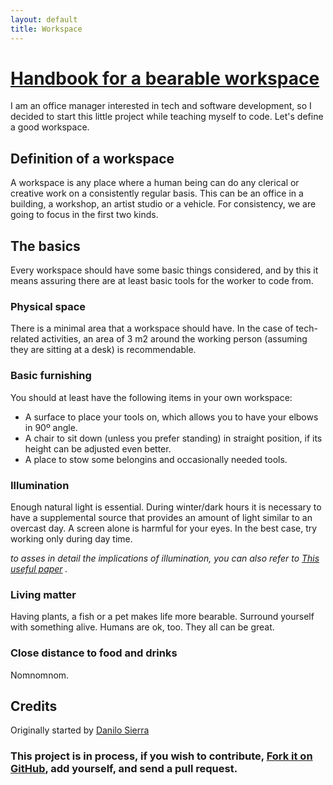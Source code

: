 ```yaml
---
layout: default
title: Workspace
---
```


# [Handbook for a bearable workspace](http://danilosierrac.github.io/workspace/)

I am an office manager interested in tech and software development, so I decided to start this little project while teaching myself to code. Let's define a good workspace.

## Definition of a workspace
A workspace is any place where a human being can do any clerical or creative work on a consistently regular basis. This can be an office in a building, a workshop, an artist studio or a vehicle. For consistency, we are going to focus in the first two kinds.

## The basics

Every workspace should have some basic things considered, and by this it means assuring there are at least basic tools for the worker to code from.

### Physical space

There is a minimal area that a workspace should have. In the case of tech-related activities, an area of 3 m2 around the working person (assuming they are sitting at a desk) is recommendable.

### Basic furnishing

You should at least have the following items in your own workspace:

* A surface to place your tools on, which allows you to have your elbows in 90º angle.
* A chair to sit down (unless you prefer standing) in straight position, if its height can be adjusted even better.
* A place to stow some belongins and occasionally needed tools.

### Illumination

Enough natural light is essential. During winter/dark hours it is necessary to have a supplemental source that provides an amount of light similar to an overcast day. A screen alone is harmful for your eyes. In the best case, try working only during day time.

_to asses in detail the implications of illumination, you can also refer to [This useful paper](http://www.oshr.nc.gov/Support/Safety/handbook/Illumination%20Final.pdf) ._

### Living matter

Having plants, a fish or a pet makes life more bearable. Surround yourself with something alive. Humans are ok, too. They all can be great.

### Close distance to food and drinks

Nomnomnom.


## Credits

Originally started by [Danilo Sierra](http://danilosierra.com/)

### This project is in process, if you wish to contribute, [Fork it on GitHub](https://github.com/danilosierrac/workspace), add yourself, and send a pull request.
